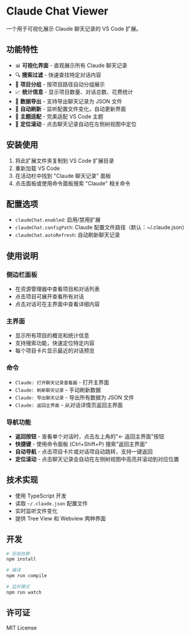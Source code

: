 # Claude Chat Viewer

一个用于可视化展示 Claude 聊天记录的 VS Code 扩展。

## 功能特性

- 📊 **可视化界面** - 直观展示所有 Claude 聊天记录
- 🔍 **搜索过滤** - 快速查找特定对话内容
- 📁 **项目分组** - 按项目路径自动分组展示
- 📈 **统计信息** - 显示项目数量、对话总数、花费统计
- 💾 **数据导出** - 支持导出聊天记录为 JSON 文件
- 🔄 **自动刷新** - 监听配置文件变化，自动更新界面
- 🎨 **主题适配** - 完美适配 VS Code 主题
- 🎯 **定位滚动** - 点击聊天记录自动在左侧树视图中定位

## 安装使用

1. 将此扩展文件夹复制到 VS Code 扩展目录
2. 重新加载 VS Code
3. 在活动栏中找到 "Claude 聊天记录" 面板
4. 点击面板或使用命令面板搜索 "Claude" 相关命令

## 配置选项

- `claudeChat.enabled`: 启用/禁用扩展
- `claudeChat.configPath`: Claude 配置文件路径（默认：~/.claude.json）
- `claudeChat.autoRefresh`: 自动刷新聊天记录

## 使用说明

### 侧边栏面板
- 在资源管理器中查看项目和对话列表
- 点击项目可展开查看所有对话
- 点击对话可在主界面中查看详细内容

### 主界面
- 显示所有项目的概览和统计信息
- 支持搜索功能，快速定位特定内容
- 每个项目卡片显示最近的对话预览

### 命令
- `Claude: 打开聊天记录查看器` - 打开主界面
- `Claude: 刷新聊天记录` - 手动刷新数据
- `Claude: 导出聊天记录` - 导出所有数据为 JSON 文件
- `Claude: 返回主界面` - 从对话详情页返回主界面

### 导航功能
- **返回按钮** - 查看单个对话时，点击左上角的"← 返回主界面"按钮
- **快捷键** - 使用命令面板 (Ctrl+Shift+P) 搜索"返回主界面"
- **自动导航** - 点击项目卡片或对话项自动跳转，支持一键返回
- **定位滚动** - 点击聊天记录会自动在左侧树视图中高亮并滚动到对应位置

## 技术实现

- 使用 TypeScript 开发
- 读取 `~/.claude.json` 配置文件
- 实时监听文件变化
- 提供 Tree View 和 Webview 两种界面

## 开发

```bash
# 安装依赖
npm install

# 编译
npm run compile

# 监听模式
npm run watch
```

## 许可证

MIT License